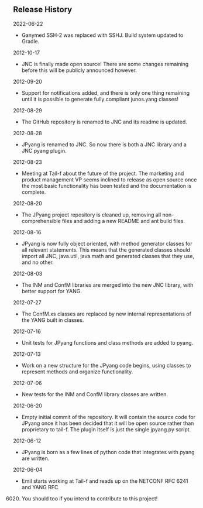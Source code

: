 ## Release History

2022-06-22
- Ganymed SSH-2 was replaced with SSHJ. Build system updated to Gradle. 

2012-10-17
- JNC is finally made open source! There are some changes remaining
before this will be publicly announced however.

2012-09-20
- Support for notifications added, and there is only one thing
remaining until it is possible to generate fully compliant junos.yang classes!

2012-08-29
- The GitHub repository is renamed to JNC and its readme is updated.

2012-08-28
- JPyang is renamed to JNC. So now there is both a JNC library and a
JNC pyang plugin.

2012-08-23
- Meeting at Tail-f about the future of the project. The marketing and
product management VP seems inclined to release as open source once the most
basic functionality has been tested and the documentation is complete.

2012-08-20
- The JPyang project repository is cleaned up, removing all non-comprehensible
files and adding a new README and ant build files.

2012-08-16
- JPyang is now fully object oriented, with method generator classes for all
relevant statements. This means that the generated classes should import all
JNC, java.util, java.math and generated classes that they use, and no other.

2012-08-03
- The INM and ConfM libraries are merged into the new JNC library, with better
support for YANG.

2012-07-27
- The ConfM.xs classes are replaced by new internal representations of the YANG
built in classes.

2012-07-16
- Unit tests for JPyang functions and class methods are added to pyang.

2012-07-13
- Work on a new structure for the JPyang code begins, using classes to represent
methods and organize functionality.

2012-07-06
- New tests for the INM and ConfM library classes are written.

2012-06-20
- Empty initial commit of the repository. It will contain the source code for
JPyang once it has been decided that it will be open source rather than
proprietary to tail-f. The plugin itself is just the single jpyang.py script.

2012-06-12
- JPyang is born as a few lines of python code that integrates with pyang are
written.

2012-06-04
- Emil starts working at Tail-f and reads up on the NETCONF RFC 6241 and YANG RFC
6020. You should too if you intend to contribute to this project!

